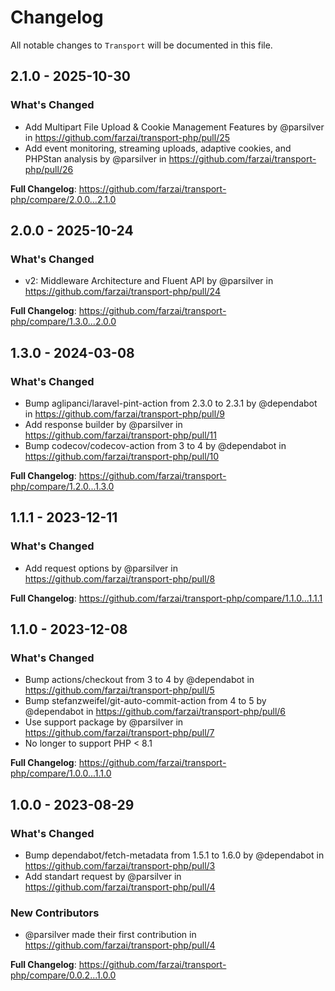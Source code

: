 # Changelog

All notable changes to `Transport` will be documented in this file.

## 2.1.0 - 2025-10-30

### What's Changed

* Add Multipart File Upload & Cookie Management Features by @parsilver in https://github.com/farzai/transport-php/pull/25
* Add event monitoring, streaming uploads, adaptive cookies, and PHPStan analysis by @parsilver in https://github.com/farzai/transport-php/pull/26

**Full Changelog**: https://github.com/farzai/transport-php/compare/2.0.0...2.1.0

## 2.0.0 - 2025-10-24

### What's Changed

* v2: Middleware Architecture and Fluent API by @parsilver in https://github.com/farzai/transport-php/pull/24

**Full Changelog**: https://github.com/farzai/transport-php/compare/1.3.0...2.0.0

## 1.3.0 - 2024-03-08

### What's Changed

* Bump aglipanci/laravel-pint-action from 2.3.0 to 2.3.1 by @dependabot in https://github.com/farzai/transport-php/pull/9
* Add response builder by @parsilver in https://github.com/farzai/transport-php/pull/11
* Bump codecov/codecov-action from 3 to 4 by @dependabot in https://github.com/farzai/transport-php/pull/10

**Full Changelog**: https://github.com/farzai/transport-php/compare/1.2.0...1.3.0

## 1.1.1 - 2023-12-11

### What's Changed

* Add request options by @parsilver in https://github.com/farzai/transport-php/pull/8

**Full Changelog**: https://github.com/farzai/transport-php/compare/1.1.0...1.1.1

## 1.1.0 - 2023-12-08

### What's Changed

* Bump actions/checkout from 3 to 4 by @dependabot in https://github.com/farzai/transport-php/pull/5
* Bump stefanzweifel/git-auto-commit-action from 4 to 5 by @dependabot in https://github.com/farzai/transport-php/pull/6
* Use support package by @parsilver in https://github.com/farzai/transport-php/pull/7
* No longer to support PHP < 8.1

**Full Changelog**: https://github.com/farzai/transport-php/compare/1.0.0...1.1.0

## 1.0.0 - 2023-08-29

### What's Changed

- Bump dependabot/fetch-metadata from 1.5.1 to 1.6.0 by @dependabot in https://github.com/farzai/transport-php/pull/3
- Add standart request by @parsilver in https://github.com/farzai/transport-php/pull/4

### New Contributors

- @parsilver made their first contribution in https://github.com/farzai/transport-php/pull/4

**Full Changelog**: https://github.com/farzai/transport-php/compare/0.0.2...1.0.0
